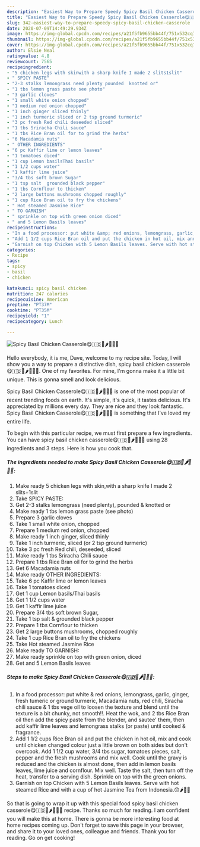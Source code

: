 ```yaml
---
description: "Easiest Way to Prepare Speedy Spicy Basil Chicken Casserole😋🇮🇩🐤🌶🍅🍜🍿"
title: "Easiest Way to Prepare Speedy Spicy Basil Chicken Casserole😋🇮🇩🐤🌶🍅🍜🍿"
slug: 342-easiest-way-to-prepare-speedy-spicy-basil-chicken-casserole
date: 2020-07-09T14:49:29.934Z
image: https://img-global.cpcdn.com/recipes/a21f5fb9655bb44f/751x532cq70/spicy-basil-chicken-casserole😋🇮🇩🐤🌶🍅🍜🍿-recipe-main-photo.jpg
thumbnail: https://img-global.cpcdn.com/recipes/a21f5fb9655bb44f/751x532cq70/spicy-basil-chicken-casserole😋🇮🇩🐤🌶🍅🍜🍿-recipe-main-photo.jpg
cover: https://img-global.cpcdn.com/recipes/a21f5fb9655bb44f/751x532cq70/spicy-basil-chicken-casserole😋🇮🇩🐤🌶🍅🍜🍿-recipe-main-photo.jpg
author: Elsie Neal
ratingvalue: 4.8
reviewcount: 7565
recipeingredient:
- "5 chicken legs with skinwith a sharp knife I made 2 slits1slit"
- " SPICY PASTE"
- "2-3 stalks lemongrass need plenty pounded  knotted or"
- "1 tbs lemon grass paste see photo"
- "3 garlic cloves"
- "1 small white onion chopped"
- "1 medium red onion chopped"
- "1 inch ginger sliced thinly"
- "1 inch turmeric sliced or 2 tsp ground turmeric"
- "3 pc fresh Red chili deseeded sliced"
- "1 tbs Sriracha Chili sauce"
- "1 tbs Rice Bran oil for to grind the herbs"
- "6 Macadamia nuts"
- " OTHER INGREDIENTS"
- "6 pc Kaffir lime or lemon leaves"
- "1 tomatoes diced"
- "1 cup Lemon basilsThai basils"
- "1 1/2 cups water"
- "1 kaffir lime juice"
- "3/4 tbs soft brown Sugar"
- "1 tsp salt  grounded black pepper"
- "1 tbs Cornflour to thicken"
- "2 large buttons mushrooms chopped roughly"
- "1 cup Rice Bran oil to fry the chickens"
- " Hot steamed Jasmine Rice"
- " TO GARNISH"
- " sprinkle on top with green onion diced"
- " and 5 Lemon Basils leaves"
recipeinstructions:
- "In a food processor: put white &amp; red onions, lemongrass, garlic, ginger, fresh tumeric or ground turmeric, Macadamia nuts, red chili, Siracha chili sauce &amp; 1 tbs vege oil to loosen the texture and blend until the texture is a bit chunky, not smooth!!. Heat the wok, and 2 tbs Rice Bran oil then add the spicy paste from the blender, and sautee&#39; them, then add kaffir lime leaves and lemongrass stalks (or paste) until cooked &amp; fragrance."
- "Add 1 1/2 cups Rice Bran oil and put the chicken in hot oil, mix and cook until chicken changed colour just a little brown on both sides but don&#39;t overcook. Add 1 1/2 cup water, 3/4 tbs sugar, tomatoes pieces, salt, pepper and the fresh mushrooms and mix well. Cook until the gravy is reduced and the chicken is almost done, then add in lemon basils leaves, lime juice and cornflour. Mix well. Taste the salt, then turn off the heat, transfer to a serving dish. Sprinkle on top with the green onions."
- "Garnish on top Chicken with 5 Lemon Basils leaves. Serve with hot steamed Rice and with a cup of hot Jasmine Tea from Indonesia.😙🌶🍅🍜"
categories:
- Recipe
tags:
- spicy
- basil
- chicken

katakunci: spicy basil chicken 
nutrition: 247 calories
recipecuisine: American
preptime: "PT37M"
cooktime: "PT35M"
recipeyield: "1"
recipecategory: Lunch

---
```



![Spicy Basil Chicken Casserole😋🇮🇩🐤🌶🍅🍜🍿](https://img-global.cpcdn.com/recipes/a21f5fb9655bb44f/751x532cq70/spicy-basil-chicken-casserole😋🇮🇩🐤🌶🍅🍜🍿-recipe-main-photo.jpg)

Hello everybody, it is me, Dave, welcome to my recipe site. Today, I will show you a way to prepare a distinctive dish, spicy basil chicken casserole😋🇮🇩🐤🌶🍅🍜🍿. One of my favorites. For mine, I'm gonna make it a little bit unique. This is gonna smell and look delicious.

Spicy Basil Chicken Casserole😋🇮🇩🐤🌶🍅🍜🍿 is one of the most popular of recent trending foods on earth. It's simple, it's quick, it tastes delicious. It's appreciated by millions every day. They are nice and they look fantastic. Spicy Basil Chicken Casserole😋🇮🇩🐤🌶🍅🍜🍿 is something that I've loved my entire life.




To begin with this particular recipe, we must first prepare a few ingredients. You can have spicy basil chicken casserole😋🇮🇩🐤🌶🍅🍜🍿 using 28 ingredients and 3 steps. Here is how you cook that.

<!--inarticleads1-->

##### The ingredients needed to make Spicy Basil Chicken Casserole😋🇮🇩🐤🌶🍅🍜🍿:

1. Make ready 5 chicken legs with skin,with a sharp knife I made 2 slits+1slit
1. Take  SPICY PASTE:
1. Get 2-3 stalks lemongrass (need plenty), pounded &amp; knotted or
1. Make ready 1 tbs lemon grass paste (see photo)
1. Prepare 3 garlic cloves
1. Take 1 small white onion, chopped
1. Prepare 1 medium red onion, chopped
1. Make ready 1 inch ginger, sliced thinly
1. Take 1 inch turmeric, sliced (or 2 tsp ground turmeric)
1. Take 3 pc fresh Red chili, deseeded, sliced
1. Make ready 1 tbs Sriracha Chili sauce
1. Prepare 1 tbs Rice Bran oil for to grind the herbs
1. Get 6 Macadamia nuts
1. Make ready  OTHER INGREDIENTS:
1. Take 6 pc Kaffir lime or lemon leaves
1. Take 1 tomatoes diced
1. Get 1 cup Lemon basils/Thai basils
1. Get 1 1/2 cups water
1. Get 1 kaffir lime juice
1. Prepare 3/4 tbs soft brown Sugar,
1. Take 1 tsp salt &amp; grounded black pepper
1. Prepare 1 tbs Cornflour to thicken
1. Get 2 large buttons mushrooms, chopped roughly
1. Take 1 cup Rice Bran oil to fry the chickens
1. Take  Hot steamed Jasmine Rice
1. Make ready  TO GARNISH:
1. Make ready  sprinkle on top with green onion, diced
1. Get  and 5 Lemon Basils leaves




<!--inarticleads2-->

##### Steps to make Spicy Basil Chicken Casserole😋🇮🇩🐤🌶🍅🍜🍿:

1. In a food processor: put white &amp; red onions, lemongrass, garlic, ginger, fresh tumeric or ground turmeric, Macadamia nuts, red chili, Siracha chili sauce &amp; 1 tbs vege oil to loosen the texture and blend until the texture is a bit chunky, not smooth!!. Heat the wok, and 2 tbs Rice Bran oil then add the spicy paste from the blender, and sautee&#39; them, then add kaffir lime leaves and lemongrass stalks (or paste) until cooked &amp; fragrance.
1. Add 1 1/2 cups Rice Bran oil and put the chicken in hot oil, mix and cook until chicken changed colour just a little brown on both sides but don&#39;t overcook. Add 1 1/2 cup water, 3/4 tbs sugar, tomatoes pieces, salt, pepper and the fresh mushrooms and mix well. Cook until the gravy is reduced and the chicken is almost done, then add in lemon basils leaves, lime juice and cornflour. Mix well. Taste the salt, then turn off the heat, transfer to a serving dish. Sprinkle on top with the green onions.
1. Garnish on top Chicken with 5 Lemon Basils leaves. Serve with hot steamed Rice and with a cup of hot Jasmine Tea from Indonesia.😙🌶🍅🍜




So that is going to wrap it up with this special food spicy basil chicken casserole😋🇮🇩🐤🌶🍅🍜🍿 recipe. Thanks so much for reading. I am confident you will make this at home. There is gonna be more interesting food at home recipes coming up. Don't forget to save this page in your browser, and share it to your loved ones, colleague and friends. Thank you for reading. Go on get cooking!
